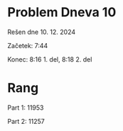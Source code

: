 # Problem Dneva 10

Rešen dne 10. 12. 2024

Začetek: 7:44

Konec: 8:16 1. del, 8:18 2. del

# Rang

Part 1: 11953

Part 2: 11257